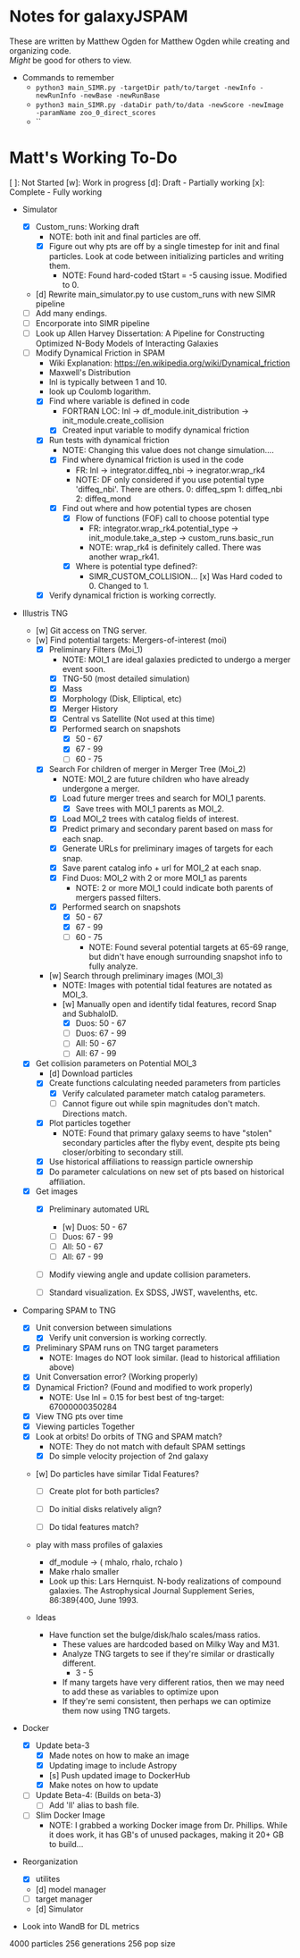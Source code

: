 # Notes for galaxyJSPAM
These are written by Matthew Ogden for Matthew Ogden while creating and organizing code.  
*Might* be good for others to view.
    
- Commands to remember
    - `python3 main_SIMR.py -targetDir path/to/target -newInfo -newRunInfo -newBase -newRunBase` 
    - `python3 main_SIMR.py -dataDir path/to/data -newScore -newImage -paramName zoo_0_direct_scores`
    -  ``

# Matt's Working To-Do
[ ]: Not Started
[w]: Work in progress
[d]: Draft - Partially working
[x]: Complete - Fully working

- Simulator
  - [x] Custom_runs: Working draft 
    - NOTE: both init and final particles are off.
    - [x] Figure out why pts are off by a single timestep for init and final particles.  Look at code between initializing particles and writing them.
      - NOTE: Found hard-coded tStart = -5 causing issue.  Modified to 0.
  - [d] Rewrite main_simulator.py to use custom_runs with new SIMR pipeline
  - [ ] Add many endings.
  - [ ] Encorporate into SIMR pipeline
  - [ ] Look up Allen Harvey Dissertation: A Pipeline for Constructing Optimized N-Body Models of Interacting Galaxies
  - [ ] Modify Dynamical Friction in SPAM
      - Wiki Explanation: https://en.wikipedia.org/wiki/Dynamical_friction
      - Maxwell's Distribution
      - lnl is typically between 1 and 10.
      - look up Coulomb logarithm.
    - [x] Find where variable is defined in code
      - FORTRAN LOC: lnl -> df_module.init_distribution -> init_module.create_collision
      - [x] Created input variable to modify dynamical friction
    - [x] Run tests with dynamical friction
        - NOTE: Changing this value does not change simulation....
      - [x] Find where dynamical friction is used in the code
        - FR: lnl -> integrator.diffeq_nbi -> inegrator.wrap_rk4
        - NOTE: DF only considered if you use potential type 'diffeq_nbi'.  There are others.
          0: diffeq_spm
          1: diffeq_nbi
          2: diffeq_mond
      - [x] Find out where and how potential types are chosen
        - [x] Flow of functions (FOF) call to choose potential type
          - FR: integrator.wrap_rk4.potential_type -> init_module.take_a_step -> custom_runs.basic_run
          - NOTE: wrap_rk4 is definitely called.  There was another wrap_rk41.
        - [x] Where is potential type defined?: 
          - SIMR_CUSTOM_COLLISION...
          [x] Was Hard coded to 0.  Changed to 1.
    - [x] Verify dynamical friction is working correctly.

- Illustris TNG
    - [w] Git access on TNG server.
    - [w] Find potential targets: Mergers-of-interest (moi)
        - [x] Preliminary Filters (Moi_1)
            - NOTE: MOI_1 are ideal galaxies predicted to undergo a merger event soon.
            - [x] TNG-50 (most detailed simulation)
            - [x] Mass
            - [x] Morphology (Disk, Elliptical, etc)
            - [x] Merger History
            - [x] Central vs Satellite (Not used at this time)
            - [x] Performed search on snapshots
                - [x] 50 - 67
                - [x] 67 - 99
                - [ ] 60 - 75
                
        - [x] Search For children of merger in Merger Tree (Moi_2)
            - NOTE: MOI_2 are future children who have already undergone a merger. 
            - [x] Load future merger trees and search for MOI_1 parents.
                - [x] Save trees with MOI_1 parents as MOI_2. 
            - [x] Load MOI_2 trees with catalog fields of interest.
            - [x] Predict primary and secondary parent based on mass for each snap.
            - [x] Generate URLs for preliminary images of targets for each snap.
            - [x] Save parent catalog info + url for MOI_2 at each snap.
            - [x] Find Duos: MOI_2 with 2 or more MOI_1 as parents
                - NOTE: 2 or more MOI_1 could indicate both parents of mergers passed filters. 
            - [x] Performed search on snapshots
                - [x] 50 - 67
                - [x] 67 - 99
                - [ ] 60 - 75
                    - NOTE: Found several potential targets at 65-69 range, but didn't have enough surrounding snapshot info to fully analyze.
                    
        - [w] Search through preliminary images (MOI_3)
            - NOTE: Images with potential tidal features are notated as MOI_3.
            - [w] Manually open and identify tidal features, record Snap and SubhaloID.
                - [x] Duos: 50 - 67
                - [ ] Duos: 67 - 99
                - [ ] All: 50 - 67
                - [ ] All: 67 - 99
 
    - [x] Get collision parameters on Potential MOI_3
        - [d] Download particles
        - [x] Create functions calculating needed parameters from particles
            - [x] Verify calculated parameter match catalog parameters.
            - [ ] Cannot figure out while spin magnitudes don't match.  Directions match.
        - [x] Plot particles together
            - NOTE: Found that primary galaxy seems to have "stolen" secondary particles after the flyby event, despite pts being closer/orbiting to secondary still.
        - [x] Use historical affiliations to reassign particle ownership
        - [x] Do parameter calculations on new set of pts based on historical affiliation.

    - [x] Get images
        - [x] Preliminary automated URL
            - [w] Duos: 50 - 67
            - [ ] Duos: 67 - 99
            - [ ] All: 50 - 67
            - [ ] All: 67 - 99
        - [ ] Modify viewing angle and update collision parameters.
        - [ ] Standard visualization.  Ex SDSS, JWST, wavelenths, etc. 


- Comparing SPAM to TNG
    - [x] Unit conversion between simulations
        - [x] Verify unit conversion is working correctly.   
    - [x] Preliminary SPAM runs on TNG target parameters
        - NOTE: Images do NOT look similar. (lead to historical affiliation above)
    - [x] Unit Conversation error?  (Working properly)
    - [x] Dynamical Friction? (Found and modified to work properly)
        - NOTE: Use lnl = 0.15 for best best of tng-target: 67000000350284    
    - [x] View TNG pts over time
    - [x] Viewing particles Together 
    - [x] Look at orbits!  Do orbits of TNG and SPAM match?
        - NOTE: They do not match with default SPAM settings
        - [x] Do simple velocity projection of 2nd galaxy  
    - [w] Do particles have similar Tidal Features?
      - [ ] Create plot for both particles?
      - [ ] Do initial disks relatively align?
      - [ ] Do tidal features match? 
      
      
    - play with mass profiles of galaxies
      - df_module -> ( mhalo, rhalo, rchalo )
      - Make rhalo smaller
      - Look up this: 
        Lars Hernquist. N-body realizations of compound galaxies. The Astrophysical Journal Supplement Series, 86:389{400, June 1993.
  
  - Ideas
    - Have function set the bulge/disk/halo scales/mass ratios.  
      - These values are hardcoded based on Milky Way and M31.
      - Analyze TNG targets to see if they're similar or drastically different.
        - 3 - 5
      - If many targets have very different ratios, then we may need to add these as variables to optimize upon
      - If they're semi consistent, then perhaps we can optimize them now using TNG targets.  


- Docker
  - [x] Update beta-3
    - [x] Made notes on how to make an image
    - [x] Updating image to include Astropy
    - [s] Push updated image to DockerHub
    - [x] Make notes on how to update
  - [ ] Update Beta-4: (Builds on beta-3)
    - [ ] Add 'll' alias to bash file.
  - [ ] Slim Docker Image
    - NOTE:  I grabbed a working Docker image from Dr. Phillips.  While it does work, it has GB's of unused packages, making it 20+ GB to build... 

- Reorganization
  - [x] utilites
  - [d] model manager
  - [ ] target manager
  - [d] Simulator

- Look into WandB for DL metrics




4000 particles
256 generations
256 pop size
